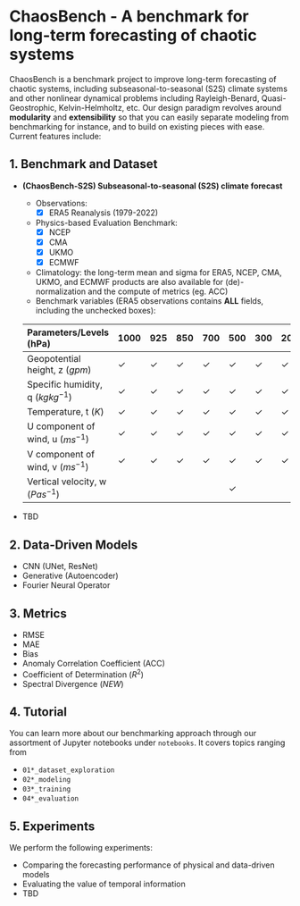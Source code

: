 # ChaosBench - A benchmark for long-term forecasting of chaotic systems
ChaosBench is a benchmark project to improve long-term forecasting of chaotic systems, including subseasonal-to-seasonal (S2S) climate systems and other nonlinear dynamical problems including Rayleigh-Benard, Quasi-Geostrophic, Kelvin-Helmholtz, etc. Our design paradigm revolves around __modularity__ and __extensibility__ so that you can easily separate modeling from benchmarking for instance, and to build on existing pieces with ease. Current features include:

## 1. Benchmark and Dataset

- __(ChaosBench-S2S) Subseasonal-to-seasonal (S2S) climate forecast__
    - Observations: 
        - [x] ERA5 Reanalysis (1979-2022)
    - Physics-based Evaluation Benchmark:
        - [x] NCEP
        - [x] CMA
        - [x] UKMO
        - [x] ECMWF
    - Climatology: the long-term mean and sigma for ERA5, NCEP, CMA, UKMO, and ECMWF products are also available for (de)-normalization and the compute of metrics (eg. ACC)
    - Benchmark variables (ERA5 observations contains __ALL__ fields, including the unchecked boxes):
        
    Parameters/Levels (hPa) | 1000 | 925 | 850 | 700 | 500 | 300 | 200 | 100 | 50 | 10
    :---------------------- | :----| :---| :---| :---| :---| :---| :---| :---| :--| :-|
    Geopotential height, z ($gpm$) | &check; | &check; | &check; | &check; | &check; | &check; | &check; | &check; | &check; | &check; |  
    Specific humidity, q ($kg kg^{-1}$) | &check; | &check; | &check; | &check; | &check; | &check; | &check; | &nbsp; | &nbsp; | &nbsp; |  
    Temperature, t ($K$) | &check; | &check; | &check; | &check; | &check; | &check; | &check; | &check; | &check; | &check; | &check; |  
    U component of wind, u ($ms^{-1}$) | &check; | &check; | &check; | &check; | &check; | &check; | &check; | &check; | &check; | &check; |  
    V component of wind, v ($ms^{-1}$) | &check; | &check; | &check; | &check; | &check; | &check; | &check; | &check; | &check; | &check; |  
    Vertical velocity, w ($Pas^{-1}$) | &nbsp; | &nbsp; | &nbsp; | &nbsp; | &check; | &nbsp; | &nbsp; | &nbsp; | &nbsp; | &nbsp; |  
    
- TBD

## 2. Data-Driven Models
- CNN (UNet, ResNet)
- Generative (Autoencoder)
- Fourier Neural Operator

## 3. Metrics
- RMSE
- MAE
- Bias
- Anomaly Correlation Coefficient (ACC)
- Coefficient of Determination ($R^2$)
- Spectral Divergence (*NEW*)


## 4. Tutorial
You can learn more about our benchmarking approach through our assortment of Jupyter notebooks under `notebooks`. It covers topics ranging from 
- `01*_dataset_exploration`
- `02*_modeling`
- `03*_training`
- `04*_evaluation`

## 5. Experiments
We perform the following experiments:
- Comparing the forecasting performance of physical and data-driven models
- Evaluating the value of temporal information
- TBD
